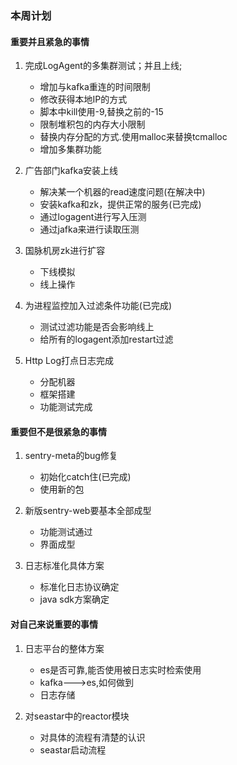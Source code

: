 ### 本周计划

#### 重要并且紧急的事情

1. 完成LogAgent的多集群测试；并且上线;
    * 增加与kafka重连的时间限制
    * 修改获得本地IP的方式
    * 脚本中kill使用-9,替换之前的-15
    * 限制堆积包的内存大小限制
    * 替换内存分配的方式.使用malloc来替换tcmalloc
    * 增加多集群功能

2. 广告部门kafka安装上线
    * 解决某一个机器的read速度问题(在解决中)
    * 安装kafka和zk，提供正常的服务(已完成)
    * 通过logagent进行写入压测
    * 通过jafka来进行读取压测
   

 3. 国脉机房zk进行扩容
    * 下线模拟
    * 线上操作
 
 4. 为进程监控加入过滤条件功能(已完成)
    * 测试过滤功能是否会影响线上
    * 给所有的logagent添加restart过滤
    
 5. Http Log打点日志完成
    * 分配机器
    * 框架搭建
    * 功能测试完成
    
#### 重要但不是很紧急的事情

1. sentry-meta的bug修复
    * 初始化catch住(已完成)
    * 使用新的包
    
2. 新版sentry-web要基本全部成型
    * 功能测试通过
    * 界面成型

3. 日志标准化具体方案
    * 标准化日志协议确定
    * java sdk方案确定

#### 对自己来说重要的事情

1. 日志平台的整体方案
    * es是否可靠,能否使用被日志实时检索使用
    * kafka--->es,如何做到
    * 日志存储

2. 对seastar中的reactor模块
    * 对具体的流程有清楚的认识
    * seastar启动流程
